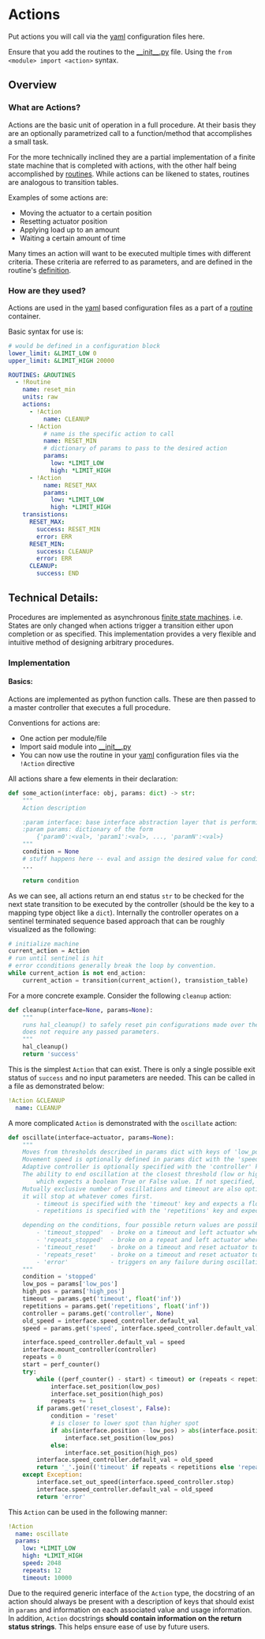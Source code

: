 # Actions
Put actions you will call via the [yaml][yaml] configuration files here.

Ensure that you add the routines to the [\_\_init\_\_.py][init.py] file.
Using the `from <module> import <action>` syntax.

## Overview

### What are Actions?
Actions are the basic unit of operation in a full procedure.
At their basis they are an optionally parametrized call to a function/method that accomplishes a small task.

For the more technically inclined they are a partial implementation of a finite state machine that is completed with actions, with the other half being accomplished by [routines](../routines/readme.md). While actions can be likened to states, routines are analogous to transition tables.

Examples of some actions are:

- Moving the actuator to a certain position
- Resetting actuator position
- Applying load up to an amount
- Waiting a certain amount of time

Many times an action will want to be executed multiple times with different criteria.
These criteria are referred to as parameters, and are defined in the routine's [definition](#implementation).

### How are they used?
Actions are used in the [yaml][yaml] based configuration files as a part of a [routine](../routines) container.

Basic syntax for use is:
```yaml
# would be defined in a configuration block
lower_limit: &LIMIT_LOW 0
upper_limit: &LIMIT_HIGH 20000

ROUTINES: &ROUTINES
  - !Routine
    name: reset_min
    units: raw
    actions:
      - !Action
          name: CLEANUP
      - !Action
          # name is the specific action to call
          name: RESET_MIN
          # dictionary of params to pass to the desired action
          params:
            low: *LIMIT_LOW
            high: *LIMIT_HIGH
      - !Action
      	  name: RESET_MAX
          params:
            low: *LIMIT_LOW
            high: *LIMIT_HIGH
    transistions:
      RESET_MAX:
        success: RESET_MIN
        error: ERR
      RESET_MIN:
        success: CLEANUP
        error: ERR
      CLEANUP:
        success: END
```

## Technical Details:
Procedures are implemented as asynchronous [finite state machines](https://en.wikipedia.org/wiki/Finite-state_machine). i.e. States are only changed when actions trigger a transition either upon completion or as specified. This implementation provides a very flexible and intuitive method of designing arbitrary procedures.


### Implementation

#### Basics:
Actions are implemented as python function calls. These are then passed to a master controller that executes a full procedure.

Conventions for actions are:

- One action per module/file
- Import said module into [\_\_init\_\_.py][init.py]
- You can now use the routine in your [yaml][yaml] configuration files via the `!Action` directive

All actions share a few elements in their declaration:

```python
def some_action(interface: obj, params: dict) -> str:
    """
    Action description

    :param interface: base interface abstraction layer that is performing an action.
    :param params: dictionary of the form
    	{'param0':<val>, 'param1':<val>, ..., 'paramN':<val>}
    """
    condition = None
    # stuff happens here -- eval and assign the desired value for condition
    ...

    return condition
```

As we can see, all actions return an end status `str` to be checked for the next state transition to be executed by the controller (should be the key to a mapping type object like a `dict`).
Internally the controller operates on a sentinel terminated sequence based approach that can be roughly visualized as the following:

```python
# initialize machine
current_action = Action
# run until sentinel is hit
# error cconditions generally break the loop by convention.
while current_action is not end_action:
	current_action = transition(current_action(), transistion_table)
```

For a more concrete example. Consider the following `cleanup` action:

```python
def cleanup(interface=None, params=None):
    """
    runs hal_cleanup() to safely reset pin configurations made over the course of usage.
    does not require any passed parameters.
    """
    hal_cleanup()
    return 'success'
```

This is the simplest `Action` that can exist. There is only a single possible exit status of `success` and no input parameters are needed. This can be called in a file as demonstrated below:

```yaml
!Action &CLEANUP
  name: CLEANUP
```

A more complicated `Action` is demonstrated with the `oscillate` action:

```python
def oscillate(interface=actuator, params=None):
    """
    Moves from thresholds described in params dict with keys of 'low_pos', 'high_pos'.
    Movement speed is optionally defined in params dict with the 'speed' key.
    Adaptive controller is optionally specified with the 'controller' key.
    The ability to end oscillation at the closest threshold (low or high) is available with the 'reset_closest' key,
        which expects a boolean True or False value. If not specified, defaults to False
    Mutually exclusive number of oscillations and timeout are also optional params. if both are specified,
    it will stop at whatever comes first.
        - timeout is specified with the 'timeout' key and expects a float, defaults to inf
        - repetitions is specified with the 'repetitions' key and expects an int, defaults to inf

    depending on the conditions, four possible return values are possible plus an error condition:
        - 'timeout_stopped'  - broke on a timeout and left actuator where it was
        - 'repeats_stopped'  - broke on a repeat and left actuator where it was
        - 'timeout_reset'    - broke on a timeout and reset actuator to closest boundary point
        - 'repeats_reset'    - broke on a timeout and reset actuator to closest boundary point
        - 'error'            - triggers on any failure during oscillations
    """
    condition = 'stopped'
    low_pos = params['low_pos']
    high_pos = params['high_pos']
    timeout = params.get('timeout', float('inf'))
    repetitions = params.get('repetitions', float('inf'))
    controller = params.get('controller', None)
    old_speed = interface.speed_controller.default_val
    speed = params.get('speed', interface.speed_controller.default_val)

    interface.speed_controller.default_val = speed
    interface.mount_controller(controller)
    repeats = 0
    start = perf_counter()
    try:
        while ((perf_counter() - start) < timeout) or (repeats < repetitions):
            interface.set_position(low_pos)
            interface.set_position(high_pos)
            repeats += 1
        if params.get('reset_closest', False):
            condition = 'reset'
            # is closer to lower spot than higher spot
            if abs(interface.position - low_pos) > abs(interface.position - high_pos):
                interface.set_position(low_pos)
            else:
                interface.set_position(high_pos)
        interface.speed_controller.default_val = old_speed
        return '_'.join(('timeout' if repeats < repetitions else 'repeats', condition))
    except Exception:
        interface.set_out_speed(interface.speed_controller.stop)
        interface.speed_controller.default_val = old_speed
        return 'error'
```

This `Action` can be used in the following manner:
```yaml
!Action
  name: oscillate
  params:
    low: *LIMIT_LOW
    high: *LIMIT_HIGH
    speed: 2048
    repeats: 12
    timeout: 10000
```

Due to the required generic interface of the `Action` type,
the docstring of an action should always be present with a
description of keys that should exist in `params`
and information on each associated value and usage information.
In addition, `Action` docstrings
**should contain information on the return status strings**.
This helps ensure ease of use by future users.


[//]:#(refs)

[yaml]: https://learnxinyminutes.com/docs/yaml/
[init.py]: __init__.py
